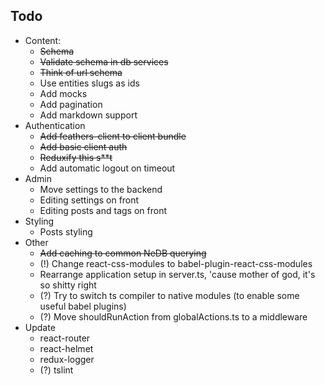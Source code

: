 ## Todo
- Content:
    - ~~Schema~~
    - ~~Validate schema in db services~~
    - ~~Think of url schema~~
    - Use entities slugs as ids
    - Add mocks
    - Add pagination
    - Add markdown support
- Authentication
    - ~~Add feathers-client to client bundle~~
    - ~~Add basic client auth~~
    - ~~Reduxify this s**t~~
    - Add automatic logout on timeout
- Admin
    - Move settings to the backend
    - Editing settings on front
    - Editing posts and tags on front
- Styling
    - Posts styling
- Other
    - ~~Add caching to common NeDB querying~~
    - (!) Change react-css-modules to babel-plugin-react-css-modules
    - Rearrange application setup in server.ts, 'cause mother of god, it's so shitty right 
    - (?) Try to switch ts compiler to native modules (to enable some useful babel plugins)
    - (?) Move shouldRunAction from globalActions.ts to a middleware
- Update
    - react-router
    - react-helmet
    - redux-logger
    - (?) tslint
